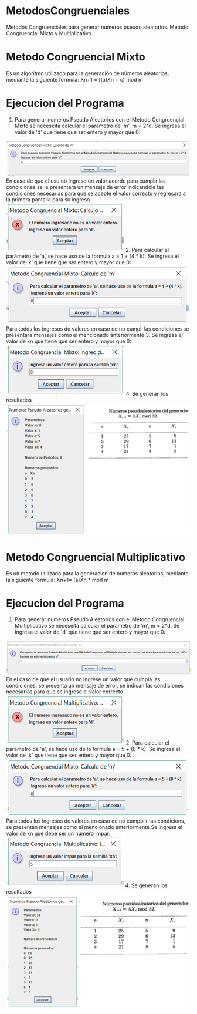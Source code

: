 # MetodosCongruenciales
Metodos Congruenciales para generar numeros pseudo aleatorios. Metodo Congruencial Mixto y Multiplicativo.
# Metodo Congruencial Mixto
Es un algoritmo utilizado para la generación de números aleatorios, mediante la siguiente formula:
Xn+1 = ((a)Xn + c) mod m
# Ejecucion del Programa
1.  Para generar numeros Pseudo Aleatorios con el Metodo Congruencial Mixto se neceseita calcular el parametro de 'm', m = 2^d.
Se ingresa el valor de 'd' que tiene que ser entero y mayor que 0:
<img src="mixto1d.PNG" />
En caso de que el usu no ingrese un valor acorde para cumplir las condiciones se le presentara un mensaje de error indicandole las condiciones necesarias para que se acepte el valor correcto y regresara a la primera pantalla para su ingreso
<img src= "mixto1drest.PNG"/>
2. Para calcular el parámetro de ‘a’, se hace uso de la formula a = 1 + (4 * k).
Se ingresa el valor de ‘k’ que tiene que ser entero y mayor que 0:
<img src="mixto2k.PNG" />
Para todos los ingresos de valores en caso de no cumpli las condiciones se presentara mensajes  como el mencionado anteriormente
3.  Se ingresa el valor  de xn que tiene que ser entero y mayor que 0:
<img src="mixto3xn.PNG"/>
4.  Se generan los resultados
<img src="mixto4rc.PNG"/>

# Metodo Congruencial Multiplicativo
Es un metodo utilizado para la generacion de numeros  aleatorios, mediante la siguiente formula:
Xn+1= (a)Xn * mod m
# Ejecucion del Programa
1. Para generar numeros Pseudo Aleatorios con el Metodo Congruencial Multiplicativo se neceseita calcular el parametro de 'm', m = 2^d.
Se ingresa el valor de 'd' que tiene que ser entero y mayor que 0:
<img src="multi1d.PNG"/>
En el caso de que el usuario no ingrese un valor que cumpla las condiciones, se presenta  un mensaje de error, se indican las condiciones necesarias para que se ingrese el valor correcto
<img src="multi1drest.PNG"/>
2. Para calcular el parametro de 'a', se hace uso de la formula a = 5 + (8 * k).
Se ingresa el valor de 'k' que tiene que ser entero y mayor que 0:
<img src="multi2k.PNG"/>
Para todos los ingresos de valores en caso de no cumpplir las condicions, se presentan mensajes como el mencionado anteriormente
Se ingresa el valor de xn  que debe ser un numero impar:
<img src="multi3xn.PNG"/>
4. Se generan los resultados
<img src="multi4rc.PNG"/>
